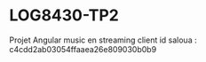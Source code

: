 # LOG8430-TP2
Projet Angular music en streaming
client id  saloua : c4cdd2ab03054ffaaea26e809030b0b9
